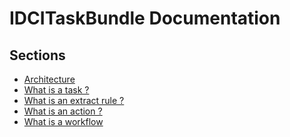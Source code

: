 IDCITaskBundle Documentation
===========================

Sections
--------

* [Architecture](architecture.md)
* [What is a task ?](task.md)
* [What is an extract rule ?](extract_rule.md)
* [What is an action ?](action.md)
* [What is a workflow](workflow.md)